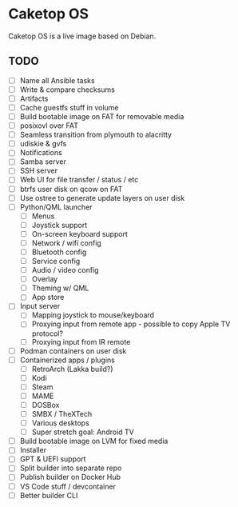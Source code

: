 # Caketop OS

Caketop OS is a live image based on Debian.

## TODO

 - [ ] Name all Ansible tasks
 - [ ] Write & compare checksums
 - [ ] Artifacts
 - [ ] Cache guestfs stuff in volume
 - [ ] Build bootable image on FAT for removable media
 - [ ] posixovl over FAT
 - [ ] Seamless transition from plymouth to alacritty
 - [ ] udiskie & gvfs
 - [ ] Notifications
 - [ ] Samba server
 - [ ] SSH server
 - [ ] Web UI for file transfer / status / etc
 - [ ] btrfs user disk on qcow on FAT
 - [ ] Use ostree to generate update layers on user disk
 - [ ] Python/QML launcher
   - [ ] Menus
   - [ ] Joystick support
   - [ ] On-screen keyboard support
   - [ ] Network / wifi config
   - [ ] Bluetooth config
   - [ ] Service config
   - [ ] Audio / video config
   - [ ] Overlay
   - [ ] Theming w/ QML
   - [ ] App store
 - [ ] Input server
   - [ ] Mapping joystick to mouse/keyboard
   - [ ] Proxying input from remote app - possible to copy Apple TV protocol?
   - [ ] Proxying input from IR remote
 - [ ] Podman containers on user disk
 - [ ] Containerized apps / plugins
   - [ ] RetroArch (Lakka build?)
   - [ ] Kodi
   - [ ] Steam
   - [ ] MAME
   - [ ] DOSBox
   - [ ] SMBX / TheXTech
   - [ ] Various desktops
   - [ ] Super stretch goal: Android TV
 - [ ] Build bootable image on LVM for fixed media
 - [ ] Installer
 - [ ] GPT & UEFI support
 - [ ] Split builder into separate repo
 - [ ] Publish builder on Docker Hub
 - [ ] VS Code stuff / devcontainer
 - [ ] Better builder CLI
